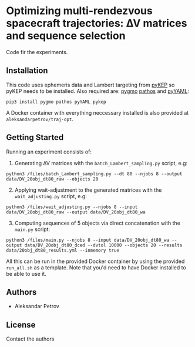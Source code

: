 # Optimizing multi-rendezvous spacecraft trajectories: ∆V matrices and sequence selection

Code fir the experiments.

## Installation

This code uses ephemeris data and Lambert targeting from [pyKEP](https://github.com/esa/pykep) so pyKEP needs to be installed. Also required are: [pygmo](https://github.com/esa/pagmo2) [pathos](https://github.com/uqfoundation/pathos) and [pyYAML](https://github.com/yaml/pyyaml):

```
pip3 install pygmo pathos pyYAML pykep
```

A Docker container with everything neccessary installed is also provided at `aleksandarpetrov/traj-opt`.


## Getting Started

Running an experiment consists of:
1. Generating ∆V matrices with the `batch_Lambert_sampling.py` script, e.g:
```
python3 /files/batch_Lambert_sampling.py --dt 80 --njobs 8 --output data/DV_20obj_dt80_raw --objects 20
```

2. Applying wait-adjustment to the generated matrices with the `wait_adjusting.py` script, e.g:
```
python3 /files/wait_adjusting.py --njobs 8 --input data/DV_20obj_dt80_raw --output data/DV_20obj_dt80_wa
```

3. Computing sequences of 5 objects via direct concatenation with the `main.py` script:
```
python3 /files/main.py --njobs 8 --input data/DV_20obj_dt80_wa --output data/DV_20obj_dt80_dced --dvtol 10000 --objects 20 --results data/20obj_dt80_results.yml --inmemory true
```

All this can be run in the provided Docker container by using the provided `run_all.sh` as a template. Note that you'd need to have Docker installed to be able to use it.

## Authors

* Aleksandar Petrov

## License

Contact the authors
